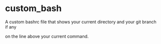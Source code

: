 # custom_bash
A custom bashrc file that shows your current directory and your git branch if any 

on the line above your current command.
